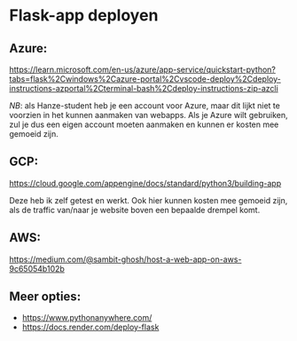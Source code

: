 # Flask-app deployen

## Azure:

https://learn.microsoft.com/en-us/azure/app-service/quickstart-python?tabs=flask%2Cwindows%2Cazure-portal%2Cvscode-deploy%2Cdeploy-instructions-azportal%2Cterminal-bash%2Cdeploy-instructions-zip-azcli

_NB_: als Hanze-student heb je een account voor Azure, maar dit lijkt niet te voorzien in het kunnen aanmaken van webapps. Als je Azure wilt gebruiken, zul je dus een eigen account moeten aanmaken en kunnen er kosten mee gemoeid zijn.

## GCP:

https://cloud.google.com/appengine/docs/standard/python3/building-app

Deze heb ik zelf getest en werkt. Ook hier kunnen kosten mee gemoeid zijn, als de traffic van/naar je website boven een bepaalde drempel komt.

## AWS:

https://medium.com/@sambit-ghosh/host-a-web-app-on-aws-9c65054b102b

## Meer opties:

* https://www.pythonanywhere.com/
* https://docs.render.com/deploy-flask